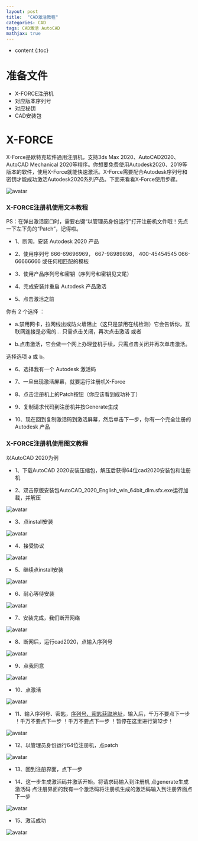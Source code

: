 ```yaml
---
layout: post
title:  "CAD激活教程"
categories: CAD
tags: CAD激活 AutoCAD
mathjax: true
---
```


* content
{:toc}


# 准备文件

* X-FORCE注册机
* 对应版本序列号
* 对应秘钥
* CAD安装包

# X-FORCE

X-Force是欧特克软件通用注册机，支持3ds Max 2020、AutoCAD2020、AutoCAD Mechanical  2020等程序。你想要免费使用Autodesk2020、2019等版本的软件，使用X-Force就能快速激活。X-Force需要配合Autodesk序列号和密钥才能成功激活Autodesk2020系列产品。下面来看看X-Force使用步骤。</p>
![avatar](/image/xforce.jpg)

### X-FORCE注册机使用文本教程

PS：在弹出激活窗口时，需要右键&ldquo;以管理员身份运行&rdquo;打开注册机文件哦！先点一下左下角的&ldquo;Patch&rdquo;，记得啦。

* 1、断网，安装 Autodesk 2020 产品 

* 2、使用序列号 666-69696969， 667-98989898， 400-45454545 066-66666666 或任何相匹配的模板 

* 3、使用产品序列号和密钥（序列号和密钥见文尾）
 
* 4、完成安装并重启 Autodesk 产品激活 

* 5、点击激活之前 

你有 2 个选择 ： 

* a.禁用网卡，拉网线出或防火墙阻止（这只是禁用在线检测）它会告诉你，互联网连接是必需的&hellip; 只需点击关闭，再次点击激活 或者 

* b.点击激活，它会做一个网上办理登机手续，只需点击关闭并再次单击激活。 

选择选项 a 或 b。 

* 6、选择我有一个 Autodesk 激活码 

* 7、一旦出现激活屏幕，就要运行注册机X-Force 

* 8、点击注册机上的Patch按钮（你应该看到成功补丁）
 
* 9、复制请求代码到注册机并按Generate生成 

* 10、现在回到复制激活码到激活屏幕，然后单击下一步，你有一个完全注册的 Autodesk 产品 

### X-FORCE注册机使用图文教程

以AutoCAD 2020为例 

* 1、下载AutoCAD 2020安装压缩包，解压后获得64位cad2020安装包和注册机 

* 2、双击原版安装包AutoCAD_2020_English_win_64bit_dlm.sfx.exe运行加载，并解压 

![avatar](/image/cad1.jpg)

* 3、点install安装 

![avatar](/image/cad2.jpg)

* 4、接受协议 

![avatar](/image/cad3.jpg)

* 5、继续点install安装 

![avatar](/image/cad4.jpg)

* 6、耐心等待安装 

![avatar](/image/cad5.jpg)

* 7、安装完成，我们断开网络 


![avatar](/image/cad6.jpg)

* 8、断网后，运行cad2020，点输入序列号 

![avatar](/image/cad7.jpg)

* 9、点我同意 

![avatar](/image/cad8.jpg)

* 10、点激活 

![avatar](/image/cad9.jpg)

* 11、输入序列号、密匙，[序列号、密匙获取地址](https://ms.it365.site/download/)，输入后，千万不要点下一步 ！千万不要点下一步 ！千万不要点下一步 ！暂停在这里进行第12步！

![avatar](/image/cad10.jpg)

* 12、以管理员身份运行64位注册机，点patch 

![avatar](/image/cad11.jpg)

* 13、回到注册界面，点下一步 

* 14、这一步生成激活码并激活开始。将请求码输入到注册机 点generate生成激活码  点注册界面的我有一个激活码将注册机生成的激活码输入到注册界面点下一步 

![avatar](/image/cad12.jpg)

* 15、激活成功 

![avatar](/image/cad13.jpg)
